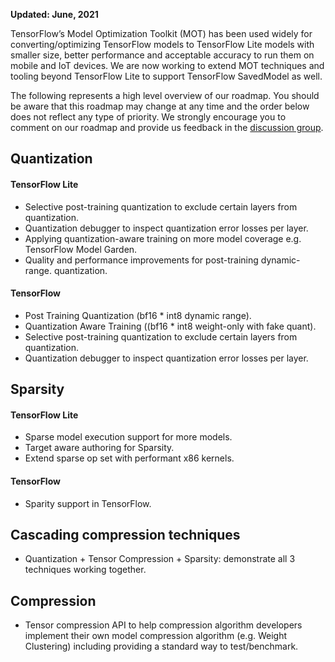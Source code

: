 **Updated: June, 2021**

TensorFlow’s Model Optimization Toolkit (MOT) has been used widely for
converting/optimizing TensorFlow models to TensorFlow Lite models with smaller
size, better performance and acceptable accuracy to run them on mobile and IoT
devices. We are now working to extend MOT techniques and tooling beyond
TensorFlow Lite to support TensorFlow SavedModel as well.

The following represents a high level overview of our roadmap. You should be
aware that this roadmap may change at any time and the order below does not
reflect any type of priority. We strongly encourage you to comment on our
roadmap and provide us feedback in the
[discussion group](https://groups.google.com/a/tensorflow.org/g/tflite).

## Quantization

#### TensorFlow Lite

*   Selective post-training quantization to exclude certain layers from
    quantization.
*   Quantization debugger to inspect quantization error losses per layer.
*   Applying quantization-aware training on more model coverage e.g. TensorFlow
    Model Garden.
*   Quality and performance improvements for post-training dynamic-range.
    quantization.

#### TensorFlow

*   Post Training Quantization (bf16 * int8 dynamic range).
*   Quantization Aware Training ((bf16 * int8 weight-only with fake quant).
*   Selective post-training quantization to exclude certain layers from
    quantization.
*   Quantization debugger to inspect quantization error losses per layer.

## Sparsity

#### TensorFlow Lite

*   Sparse model execution support for more models.
*   Target aware authoring for Sparsity.
*   Extend sparse op set with performant x86 kernels.

#### TensorFlow

*   Sparity support in TensorFlow.

## Cascading compression techniques

*   Quantization + Tensor Compression + Sparsity: demonstrate all
3 techniques working together.

## Compression

*   Tensor compression API to help compression algorithm developers implement
their own model compression algorithm (e.g. Weight Clustering) including
providing a standard way to test/benchmark.



